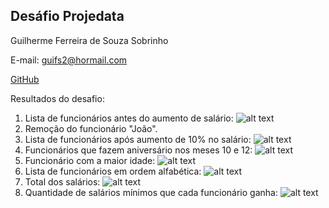 ## Desáfio Projedata

Guilherme Ferreira de Souza Sobrinho

E-mail: guifs2@hormail.com

[GitHub](https://github.com/guiinow)

Resultados do desafio:


1. Lista de funcionários antes do aumento de salário:
 ![alt text](image.png)
2. Remoção do funcionário "João".
3. Lista de funcionários após aumento de 10% no salário:
![alt text](image-1.png)
4. Funcionários que fazem aniversário nos meses 10 e 12:
![alt text](image-2.png)
5. Funcionário com a maior idade:
![alt text](image-3.png)
6. Lista de funcionários em ordem alfabética:
![alt text](image-4.png)
7. Total dos salários:
![alt text](image-5.png)
8. Quantidade de salários mínimos que cada funcionário ganha:
![alt text](image-6.png)





